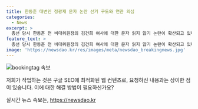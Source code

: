 ```yaml
---
title: 한동훈 대변인 정광재 문자 논란 선거 구도와 연관 의심
categories:
  - News
excerpt: >
  총선 당시 한동훈 전 비대위원장의 김건희 여사에 대한 문자 읽지 않기 논란이 확산되고 있다. 관련해서 캠프 대변인이 기자회견 취소와 관련한 사실적인 실수를 인정하고, 당시 공적 채널로 사과 필요성을 전달했다. 이에 대해 한동훈 측은 텔레그램 메시지의 공개를 올바르지 않다고 주장하고 있다. 여권일각은 한동훈은 이관섭 전화도 안 받았다며 주장하고 있으며, 김 여사의 5차례 문자에 대한 사실 여부와 전당대회 개입 논란도 이어지고 있다.
feature_text: >
  총선 당시 한동훈 전 비대위원장의 김건희 여사에 대한 문자 읽지 않기 논란이 확산되고 있다. 관련해서 캠프 대변인이 기자회견 취소와 관련한 사실적인 실수를 인정하고, 당시 공적 채널로 사과 필요성을 전달했다. 이에 대해 한동훈 측은 텔레그램 메시지의 공개를 올바르지 않다고 주장하고 있다. 여권일각은 한동훈은 이관섭 전화도 안 받았다며 주장하고 있으며, 김 여사의 5차례 문자에 대한 사실 여부와 전당대회 개입 논란도 이어지고 있다.
image: 'https://newsdao.kr/res/images/meta/newsdao_breakingnews.jpg'
---
```


<p><img src="https://newsdao.kr/res/images/meta/newsdao_breakingnews.jpg" alt="bookingtag 속보" /></p>

<p>저희가 작업하는 것은 구글 SEO에 최적화된 웹 컨텐츠로, 요청하신 내용과는 상이한 점이 있습니다. 이에 대한 해결 방법이 필요하신가요?</p>
실시간 뉴스 속보는, <a href="https://newsdao.kr" rel="dofollow">https://newsdao.kr</a>


